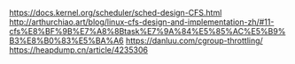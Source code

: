 https://docs.kernel.org/scheduler/sched-design-CFS.html
http://arthurchiao.art/blog/linux-cfs-design-and-implementation-zh/#11-cfs%E8%BF%9B%E7%A8%8Btask%E7%9A%84%E5%85%AC%E5%B9%B3%E8%B0%83%E5%BA%A6
https://danluu.com/cgroup-throttling/
https://heapdump.cn/article/4235306